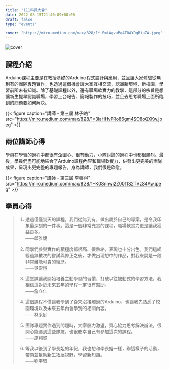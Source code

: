 ```yaml
---
title: "111科員大會"
date: 2022-08-15T21:40:09+08:00
draft: false
type: "events"

cover: "https://miro.medium.com/max/828/1*_PmLWgvuPq4T0AYDgBiaZA.jpeg"
---
```


![cover](https://miro.medium.com/max/828/1*_PmLWgvuPq4T0AYDgBiaZA.jpeg)

## 課程介紹

Arduino課程主要是在教授基礎的Arduino程式設計與應用，並且讓大家體驗從無到有的團隊專題實作，也透過這個機會讓大家互相交流，認識新環境、新校園，學習前所未有知識。除了基礎課程以外，還有職場軟實力的教學，這部分的宗旨是想讓新生提早認識職場，學習上台報告、簡報製作的技巧，並且去思考職場上面所臨到的問題要如何解決。

{{< figure caption="講師 - 第三屆 林子皓" src="https://miro.medium.com/max/828/1*3laHHvPRo86gm4SO8oQXKw.jpeg" >}}
## 兩位講師心得

學員在學習的過程中都很有企圖心、很有動力，小隊討論的過程中也都很熱烈。最後，學員們盡可能地結合了Arduino課程內容和職場軟實力，併發出更完美的團隊成果，呈現出更完整的專題報告，身為講師，我們很是欣慰。

{{< figure caption="講師 - 第三屆 李善得" src="https://miro.medium.com/max/828/1*K0Snnwi2Z0011S2TVzS4Aw.jpeg" >}}
## 學員心得

>
>1. 透過僅僅幾天的課程，我們從無到有，做出屬於自己的專案，是令我印象最深刻的一件事。這是一個非常充實的課程，職場軟實力更是讓我獲益良多。  
——邱雅婕
>
>2. 同學們參與實作的積極度都很高、很熱絡，表現也十分出色。我們這組經過無數次的嘗試與修正之後，才做出理想中的作品，對我來說是一段非常難能可貴的經歷。  
——吳崇愷
>   
>3. 這堂課讓我開始培養主動學習的習慣，打破以往被動式的學習方法，我相信這對於未來五年的學程一定很有幫助。  
——詹立仁
>  
>4. 這個課程不僅讓我學到了從來沒接觸過的Arduino，也讓我先熟悉了校園環境以及未來五年內會學到的相關內容。  
——林采庭
>
>5. 團隊專題實作遇到問題時，大家腦力激盪，齊心協力思考解決辦法，很開心能遇到這些隊友，也很慶幸自己有參加這次的課程。  
——施翔賀
>    
>6. 等我以後到了學長姐的年紀，我也想和學長姐一樣，辦這樣子的活動，帶領並幫助新生拓展視野，學習新知識。  
——劉宇環
